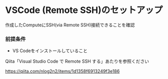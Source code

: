 # VSCode (Remote SSH)のセットアップ
作成したComputeにSSH(via Remote SSH)接続できることを確認

### 前提条件
- VS Codeをインストールしていること

Qiita「Visual Studio Code で Remote SSH する」あたりを参照ください

https://qiita.com/nlog2n2/items/1d1358f6913249f3e186


